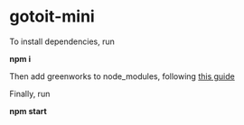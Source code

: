 # gotoit-mini

<p>To install dependencies, run </p>
<b>npm i</b>
<p>Then add greenworks to node_modules, following <a href="https://github.com/greenheartgames/greenworks/blob/master/docs/build-instructions-electron.md">this guide</a></p>
<p>Finally, run</p>
<b>npm start</b>
